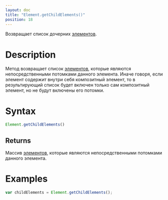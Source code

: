 ```yaml
---
layout: doc
title: "Element.getChildElements()"
position: 18
---
```


Возвращает список дочерних [элементов](../).

# Description

Метод возвращает список [элементов](../), которые являются непосредственными потомками данного элемента.
Иначе говоря, если элемент содержит внутри себя композитный элемент, то в результирующий список
будет включен только сам композитный элемент, но не будут включены его потомки.

# Syntax

```js
Element.getChildElements()
```

## Returns

Массив [элементов](../), которые являются непосредственными потомками данного элемента.

# Examples

```js
var childElements = Element.getChildElements();
```
